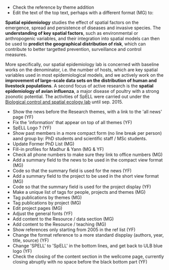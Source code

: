 * Check the reference by theme addition
* Edit the text of the top text, perhaps with a different format (MG) to:

**Spatial epidemiology** studies the effect of spatial factors on the emergence, spread and persistence of diseases and invasive species. The **understanding of key spatial factors**, such as environmental or anthropogenic variables, and their integration into spatial models can then be used to **predict the geographical distribution of risk**, which can  contribute to better targetted prevention, surveillance and control measures. 

More specifically, our spatial epidemiology lab is concerned with baseline works on the denominator, i.e. the number of hosts, which are key spatial variables used in most epidemiological models, and we actively work on the **improvement of large-scale data sets on the distribution of human and livestock populations**. A second focus of active research is the **spatial epidemiology of avian influenza**, a major disease of poultry with a strong zoonotic potential. The activities of SpELL were carried out under the [Biological control and spatial ecology lab](http://lubies.ulb.ac.be/) until sep. 2015.

* Show the news before the Research themes, with a link to the 'all news' page (YF)
* Fix the 'information' that appear on top of all themes (YF) 
* SpELL Logo ? (YF)
* Show past members in a more compact form (no line break per person) aand group by: PhD students and scientific staff / MSc students.
* Update Former PhD List (MG)
* Fill-in profiles for Madhur & Yann (MG & YF)
* Check all phone numbers to make sure they link to office numbers (MG)
* Add a summary field to the news to be used in the compact view format (MG)
* Code so that the summary field is used for the news (YF)
* Add a summary field to the project to be used in the short view format (MG)
* Code so that the summary field is used for the project display (YF)
* Make a unique list of tags for people, projects and themes (MG)
* Tag publications by themes (MG)
* Tag publications by project (MG)
* Edit project pages (MG)
* Adjust the general fonts (YF)
* Add content to the Resource / data section (MG)
* Add content to the Resource / teaching (MG)
* Show references only starting from 2005 in the ref list (YF)
* Change the format reference to a more standard dispplay (authors, year, title, source) (YF)
* Change 'SPELL' to 'SpELL' in the bottom lines, and get back to ULB blue logo (YF)
* Check the closing of the content section in the wellcome page, currently closing abruptly with no space before the black bottom part (YF)



